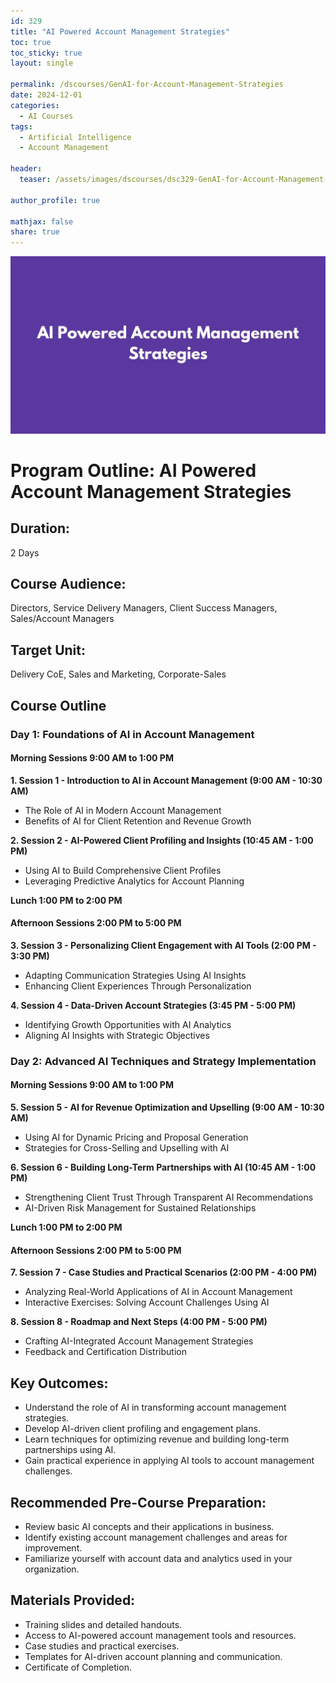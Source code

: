 ```yaml
---
id: 329    
title: "AI Powered Account Management Strategies"
toc: true
toc_sticky: true
layout: single

permalink: /dscourses/GenAI-for-Account-Management-Strategies
date: 2024-12-01
categories:
  - AI Courses
tags: 
  - Artificial Intelligence
  - Account Management

header:
  teaser: /assets/images/dscourses/dsc329-GenAI-for-Account-Management-Strategies.jpg

author_profile: true

mathjax: false
share: true
---
```


![AI Powered Account Management Strategies](/assets/images/dscourses/dsc329-GenAI-for-Account-Management-Strategies.jpg)

# Program Outline: AI Powered Account Management Strategies  

## Duration:  
2 Days  

## Course Audience:  
Directors, Service Delivery Managers, Client Success Managers, Sales/Account Managers  

## Target Unit:  
Delivery CoE, Sales and Marketing, Corporate-Sales  


## Course Outline  

### Day 1: Foundations of AI in Account Management  

#### Morning Sessions 9:00 AM to 1:00 PM  

**1. Session 1 - Introduction to AI in Account Management (9:00 AM - 10:30 AM)**  
- The Role of AI in Modern Account Management  
- Benefits of AI for Client Retention and Revenue Growth  

**2. Session 2 - AI-Powered Client Profiling and Insights (10:45 AM - 1:00 PM)**  
- Using AI to Build Comprehensive Client Profiles  
- Leveraging Predictive Analytics for Account Planning  

**Lunch 1:00 PM to 2:00 PM**  

#### Afternoon Sessions 2:00 PM to 5:00 PM  

**3. Session 3 - Personalizing Client Engagement with AI Tools (2:00 PM - 3:30 PM)**  
- Adapting Communication Strategies Using AI Insights  
- Enhancing Client Experiences Through Personalization  

**4. Session 4 - Data-Driven Account Strategies (3:45 PM - 5:00 PM)**  
- Identifying Growth Opportunities with AI Analytics  
- Aligning AI Insights with Strategic Objectives  


### Day 2: Advanced AI Techniques and Strategy Implementation  

#### Morning Sessions 9:00 AM to 1:00 PM  

**5. Session 5 - AI for Revenue Optimization and Upselling (9:00 AM - 10:30 AM)**  
- Using AI for Dynamic Pricing and Proposal Generation  
- Strategies for Cross-Selling and Upselling with AI  

**6. Session 6 - Building Long-Term Partnerships with AI (10:45 AM - 1:00 PM)**  
- Strengthening Client Trust Through Transparent AI Recommendations  
- AI-Driven Risk Management for Sustained Relationships  

**Lunch 1:00 PM to 2:00 PM**  

#### Afternoon Sessions 2:00 PM to 5:00 PM  

**7. Session 7 - Case Studies and Practical Scenarios (2:00 PM - 4:00 PM)**  
- Analyzing Real-World Applications of AI in Account Management  
- Interactive Exercises: Solving Account Challenges Using AI  

**8. Session 8 - Roadmap and Next Steps (4:00 PM - 5:00 PM)**  
- Crafting AI-Integrated Account Management Strategies  
- Feedback and Certification Distribution  


## **Key Outcomes:**  
- Understand the role of AI in transforming account management strategies.  
- Develop AI-driven client profiling and engagement plans.  
- Learn techniques for optimizing revenue and building long-term partnerships using AI.  
- Gain practical experience in applying AI tools to account management challenges.  


## **Recommended Pre-Course Preparation:**  
- Review basic AI concepts and their applications in business.  
- Identify existing account management challenges and areas for improvement.  
- Familiarize yourself with account data and analytics used in your organization.  


## **Materials Provided:**  
- Training slides and detailed handouts.  
- Access to AI-powered account management tools and resources.  
- Case studies and practical exercises.  
- Templates for AI-driven account planning and communication.  
- Certificate of Completion.  